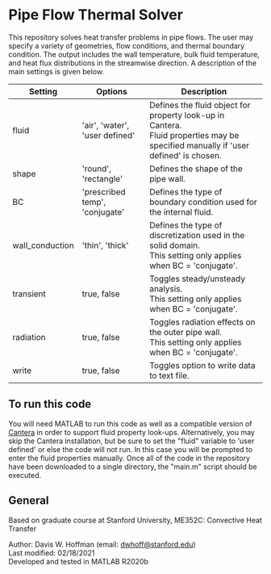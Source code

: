 # Pipe Flow Thermal Solver
This repository solves heat transfer problems in pipe flows. The user may specify a variety of geometries, flow conditions, and thermal boundary condition. The output includes the wall temperature, bulk fluid temperature, and heat flux distributions in the streamwise direction. A description of the main settings is given below.

Setting | Options | Description
------- | ------- | -----------
fluid | 'air', 'water', 'user defined' | Defines the fluid object for property look-up in Cantera.<br>Fluid properties may be specified manually if 'user defined' is chosen.
shape | 'round', 'rectangle' | Defines the shape of the pipe wall.
BC | 'prescribed temp', 'conjugate' | Defines the type of boundary condition used for the internal fluid.
wall_conduction | 'thin', 'thick' | Defines the type of discretization used in the solid domain.<br>This setting only applies when BC = 'conjugate'.
transient | true, false | Toggles steady/unsteady analysis.<br>This setting only applies when BC = 'conjugate'.
radiation | true, false | Toggles radiation effects on the outer pipe wall.<br>This setting only applies when BC = 'conjugate'.
write | true, false | Toggles option to write data to text file.

## To run this code

You will need MATLAB to run this code as well as a compatible version of [Cantera](https://cantera.org/install/index.html) in order to support fluid property look-ups. Alternatively, you may skip the Cantera installation, but be sure to set the "fluid" variable to 'user defined' or else the code will not run. In this case you will be prompted to enter the fluid properties manually. Once all of the code in the repository have been downloaded to a single directory, the "main.m" script should be executed.

## General

Based on graduate course at Stanford University, ME352C: Convective Heat Transfer

Author: Davis W. Hoffman (email: dwhoff@stanford.edu)\
Last modified: 02/18/2021\
Developed and tested in MATLAB R2020b
